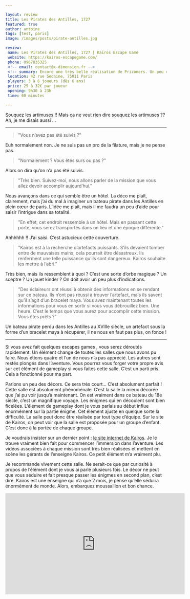 ```yaml
---

layout: review
title: Les Pirates des Antilles, 1727
featured: true
author: antoine
tags: [test, paris]
image: /images/posts/pirate-antilles.jpg

review:
 name: Les Pirates des Antilles, 1727 | Kairos Escape Game
 website: https://kairos-escapegame.com/
 phone: 0967835325
 <!-- email: contact@x-dimension.fr -->
 <!-- summary: Encore une très belle réalisation de Prizoners. Un peu compliquée, mais qui vaut vraiment le détour. -->
 location: 42 rue Sedaine, 75011 Paris
 players: 3 à 6 joueurs (dès 6 ans)
 price: 25 à 32€ par joueur
 opening: 9h30 à 23h
 time: 60 minutes

---
```


Souquez les artimuses !! Mais ça ne veut rien dire souquez les artimuses ?? Ah, je me disais aussi ...

___

> "Vous n’avez pas été suivis ?"

Euh normalement non. Je ne suis pas un pro de la filature, mais je ne pense pas.

> "Normalement ? Vous êtes surs ou pas ?"

Alors on dira qu’on n’a pas été suivis.

> "Très bien. Suivez-moi, nous allons parler de la mission que vous allez devoir accomplir aujourd’hui."

Nous avançons dans ce qui semble être un hôtel. La déco me plaît, clairement, mais j’ai du mal à imaginer un bateau pirate dans les Antilles en plein cœur de paris. L’idée me plaît, mais il me faudra un peu d’aide pour saisir l’intrigue dans sa totalité.

> "En effet, cet endroit ressemble à un hôtel. Mais en passant cette porte, vous serez transportés dans un lieu et une époque différente."

Ahhhhhh !! J’ai saisi. C’est astucieux cette couverture.

> "Kairos est à la recherche d’artefacts puissants. S’ils devaient tomber entre de mauvaises mains, cela pourrait être désastreux. Ils renferment une telle puissance qu’ils sont dangereux. Kairos souhaite les mettre à l’abri."

Très bien, mais ils ressemblent à quoi ? C’est une sorte d’orbe magique ? Un sceptre ? Un jouet kinder ? On doit avoir un peu plus d’indications.

> "Des éclaireurs ont réussi à obtenir des informations en se rendant sur ce bateau. Ils n’ont pas réussi à trouver l’artefact, mais ils savent qu’il s’agit d’un bracelet maya. Vous avez maintenant toutes les informations pour vous en sortir si vous vous débrouillez bien. Une heure. C’est le temps que vous aurez pour accomplir cette mission. Vous êtes prêts ?"

Un bateau pirate perdu dans les Antilles au XVIIIe siècle, un artefact sous la forme d’un bracelet maya à récupérer, il ne nous en faut pas plus, on fonce !

___

Si vous avez fait quelques escapes games , vous serez déroutés rapidement. Un élément change de toutes les salles que nous avons pu faire. Nous étions quatre et l’un de nous n’a pas apprécié. Les autres sont restés plongés dans l’aventure. Vous pourrez vous forger votre propre avis sur cet élément de gameplay si vous faites cette salle. C’est un parti pris. Cela a fonctionné pour ma part.

Parlons un peu des décors. Ce sera très court... C’est absolument parfait ! Cette salle est absolument phénoménale. C’est la salle la mieux décorée que j’ai pu voir jusqu’à maintenant. On est vraiment dans ce bateau du 18e siècle, c’est un magnifique voyage. Les énigmes qui en découlent sont bien ficelées. L’élément de gameplay dont je vous parlais au début influe énormément sur la partie énigme. Cet élément ajuste en quelque sorte la difficulté. La salle peut donc être réalisée par tout type d’équipe. Sur le site de Kairos, on peut voir que la salle est proposée pour un groupe d’enfant. C’est donc à la portée de chaque groupe.

Je voudrais insister sur un dernier point : [le site internet de Kairos](https://kairos-escapegame.com/). Je le trouve vraiment bien fait pour commencer l’immersion dans l’aventure. Les vidéos associées à chaque mission sont très bien réalisées et mettent en scène les gérants de l’enseigne Kairos. Ce petit élément m’a vraiment plu.

Je recommande vivement cette salle. Ne serait-ce que par curiosité à propos de l’élément dont je vous ai parlé plusieurs fois. Le décor ne peut que vous séduire et fait presque passer les énigmes en second plan, c’est dire. Kairos est une enseigne qui n’a que 2 mois, je pense qu’elle séduira énormément de monde. Alors, embarquez moussaillon et bon chance.

<iframe width="560" height="315" src="https://www.youtube.com/embed/mIwACvf5igw" frameborder="0" allowfullscreen></iframe>
